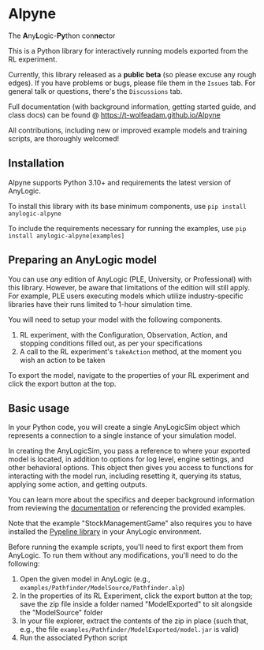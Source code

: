 # Alpyne

The **A**ny**L**ogic-**Py**thon con**ne**ctor

This is a Python library for interactively running models exported from the RL experiment. 

Currently, this library released as a **public beta** (so please excuse any rough edges). If you have problems or bugs, please file them in the `Issues` tab. For general talk or questions, there's the `Discussions` tab.

Full documentation (with background information, getting started guide, and class docs) can be found @ https://t-wolfeadam.github.io/Alpyne

All contributions, including new or improved example models and training scripts, are thoroughly welcomed!

Installation
------------
Alpyne supports Python 3.10+ and requirements the latest version of AnyLogic.

To install this library with its base minimum components, use ``pip install anylogic-alpyne``

To include the requirements necessary for running the examples, use ``pip install anylogic-alpyne[examples]``

Preparing an AnyLogic model
---------------------------
You can use *any* edition of AnyLogic (PLE, University, or Professional) with this library. However, be aware that limitations of the edition will still apply. For example, PLE users executing models which utilize industry-specific libraries have their runs limited to 1-hour simulation time. 

You will need to setup your model with the following components.

1. RL experiment, with the Configuration, Observation, Action, and stopping conditions filled out, as per your specifications
2. A call to the RL experiment's ``takeAction`` method, at the moment you wish an action to be taken

To export the model, navigate to the properties of your RL experiment and click the export button at the top.

Basic usage
-----------
In your Python code, you will create a single AnyLogicSim object which represents a connection to a single instance of your simulation model.

In creating the AnyLogicSim, you pass a reference to where your exported model is located, in addition to options for log level, engine settings, and other behavioral options.
This object then gives you access to functions for interacting with the model run, including resetting it, querying its status, applying some action, and getting outputs.

You can learn more about the specifics and deeper background information from reviewing the [documentation](https://t-wolfeadam.github.io/Alpyne) or referencing the provided examples.

Note that the example "StockManagementGame" also requires you to have installed the [Pypeline library](https://github.com/t-wolfeadam/AnyLogic-Pypeline) in your AnyLogic environment.

Before running the example scripts, you'll need to first export them from AnyLogic. To run them without any modifications, you'll need to do the following:

1. Open the given model in AnyLogic (e.g., `examples/Pathfinder/ModelSource/Pathfinder.alp`)
2. In the properties of its RL Experiment, click the export button at the top; save the zip file inside a folder named "ModelExported" to sit alongside the "ModelSource" folder
3. In your file explorer, extract the contents of the zip in place (such that, e.g., the file `examples/Pathfinder/ModelExported/model.jar` is valid)
4. Run the associated Python script
